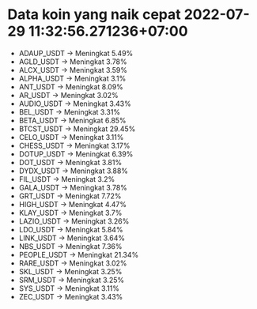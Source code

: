 # Data koin yang naik cepat 2022-07-29 11:32:56.271236+07:00

* ADAUP_USDT -> Meningkat 5.49%
* AGLD_USDT -> Meningkat 3.78%
* ALCX_USDT -> Meningkat 3.59%
* ALPHA_USDT -> Meningkat 3.1%
* ANT_USDT -> Meningkat 8.09%
* AR_USDT -> Meningkat 3.02%
* AUDIO_USDT -> Meningkat 3.43%
* BEL_USDT -> Meningkat 3.31%
* BETA_USDT -> Meningkat 6.85%
* BTCST_USDT -> Meningkat 29.45%
* CELO_USDT -> Meningkat 3.11%
* CHESS_USDT -> Meningkat 3.17%
* DOTUP_USDT -> Meningkat 6.39%
* DOT_USDT -> Meningkat 3.81%
* DYDX_USDT -> Meningkat 3.88%
* FIL_USDT -> Meningkat 3.2%
* GALA_USDT -> Meningkat 3.78%
* GRT_USDT -> Meningkat 7.72%
* HIGH_USDT -> Meningkat 4.47%
* KLAY_USDT -> Meningkat 3.7%
* LAZIO_USDT -> Meningkat 3.26%
* LDO_USDT -> Meningkat 5.84%
* LINK_USDT -> Meningkat 3.64%
* NBS_USDT -> Meningkat 7.36%
* PEOPLE_USDT -> Meningkat 21.34%
* RARE_USDT -> Meningkat 3.02%
* SKL_USDT -> Meningkat 3.25%
* SRM_USDT -> Meningkat 3.25%
* SYS_USDT -> Meningkat 3.11%
* ZEC_USDT -> Meningkat 3.43%
